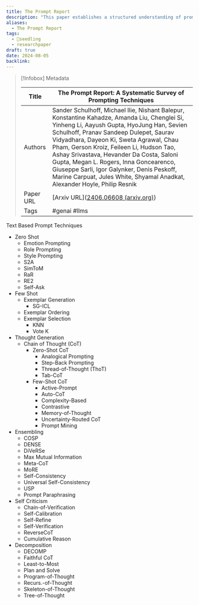 ```yaml
---
title: The Prompt Report
description: "This paper establishes a structured understanding of prompts, by assembling a taxonomy of prompting techniques and analyzing their use."
aliases:
  - The Prompt Report
tags:
  - 🌱seedling
  - researchpaper
draft: true
date: 2024-08-05
backlink:
---
```


> [!Infobox] Metadata
>
> | **Title** | The Prompt Report: A Systematic Survey of Prompting Techniques |
> | --- | --- |
> | Authors | Sander Schulhoff, Michael Ilie, Nishant Balepur, Konstantine Kahadze, Amanda Liu, Chenglei Si, Yinheng Li, Aayush Gupta, HyoJung Han, Sevien Schulhoff, Pranav Sandeep Dulepet, Saurav Vidyadhara, Dayeon Ki, Sweta Agrawal, Chau Pham, Gerson Kroiz, Feileen Li, Hudson Tao, Ashay Srivastava, Hevander Da Costa, Saloni Gupta, Megan L. Rogers, Inna Goncearenco, Giuseppe Sarli, Igor Galynker, Denis Peskoff, Marine Carpuat, Jules White, Shyamal Anadkat, Alexander Hoyle, Philip Resnik |
> | Paper URL | [Arxiv URL]([2406.06608 (arxiv.org)](https://arxiv.org/pdf/2406.06608)) |
> | Tags | #genai #llms  |

Text Based Prompt Techniques
- Zero Shot
	- Emotion Prompting
	- Role Prompting
	- Style Prompting
	- S2A
	- SimToM
	- RaR
	- RE2
	- Self-Ask
- Few Shot
	- Exemplar Generation
		- SG-ICL
	- Exemplar Ordering
	- Exemplar Selection
		- KNN
		- Vote K
- Thought Generation
	- Chain of Thought (CoT)
		- Zero-Shot CoT
			- Analogical Prompting
			- Step-Back Prompting
			- Thread-of-Thought (ThoT)
			- Tab-CoT
		- Few-Shot CoT
			- Active-Prompt
			- Auto-CoT
			- Complexity-Based
			- Contrastive
			- Memory-of-Thought
			- Uncertainty-Routed CoT
			- Prompt Mining
- Ensembling
	- COSP
	- DENSE
	- DiVeRSe
	- Max Mutual Information
	- Meta-CoT
	- MoRE
	- Self-Consistency
	- Universal Self-Consistency
	- USP
	- Prompt Paraphrasing
- Self Criticism
	- Chain-of-Verification
	- Self-Calibration
	- Self-Refine
	- Self-Verification
	- ReverseCoT
	- Cumulative Reason
- Decomposition
	- DECOMP
	- Faithful CoT
	- Least-to-Most
	- Plan and Solve
	- Program-of-Thought
	- Recurs.-of-Thought
	- Skeleton-of-Thought
	- Tree-of-Thought
